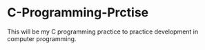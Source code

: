 # C-Programming-Prctise
 This will be my C programming practice to practice development in computer programming.
